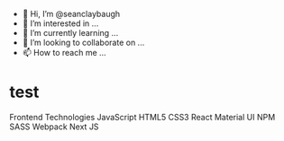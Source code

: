 - 👋 Hi, I’m @seanclaybaugh
- 👀 I’m interested in ...
- 🌱 I’m currently learning ...
- 💞️ I’m looking to collaborate on ...
- 📫 How to reach me ...
<h1> test</h1>
Frontend Technologies
JavaScript HTML5 CSS3 React Material UI NPM SASS Webpack Next JS 

